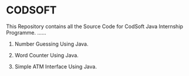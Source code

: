 # CODSOFT
This Repository contains all the Source Code for CodSoft Java Internship Programme.
......
1. Number Guessing Using Java.

2. Word Counter Using Java.

3. Simple ATM Interface Using Java. 
